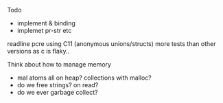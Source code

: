 Todo
  - implement & binding
  - implemet pr-str etc

readline
pcre
using C11 (anonymous unions/structs)
more tests than other versions as c is flaky..

Think about how to manage memory
- mal atoms all on heap? collections with malloc?
- do we free strings? on read?
- do we ever garbage collect?
